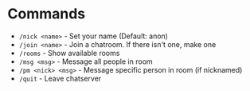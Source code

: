# Commands

- `/nick <name>` - Set your name (Default: anon)
- `/join <name>` - Join a chatroom. If there isn't one, make one
- `/rooms` - Show available rooms
- `/msg <msg>` - Message all people in room
- `/pm <nick> <msg>` - Message specific person in room (if nicknamed)
- `/quit` - Leave chatserver